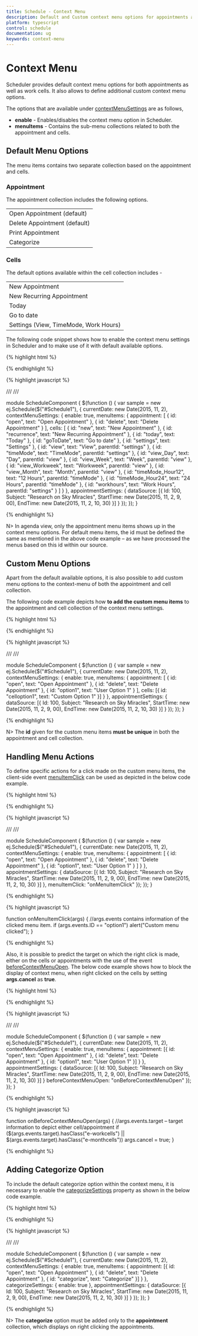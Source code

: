 ```yaml
---
title: Schedule - Context Menu	
description: Default and Custom context menu options for appointments and cells in Scheduler
platform: typescript
control: schedule
documentation: ug
keywords: context-menu
---
```

# Context Menu

Scheduler provides default context menu options for both appointments as well as work cells. It also allows to define additional custom context menu options.

The options that are available under [contextMenuSettings](/api/js/ejschedule#members:contextmenusettings) are as follows,

* **enable** - Enables/disables the context menu option in Scheduler.
* **menuItems** - Contains the sub-menu collections related to both the appointment and cells.

## Default Menu Options

The menu items contains two separate collection based on the appointment and cells.

### Appointment

The appointment collection includes the following options.

<table>
    <tr>
        <td>Open Appointment (default)</td>
    </tr>
    <tr>
        <td>Delete Appointment (default)</td>
    </tr>
    <tr>
        <td>Print Appointment</td>
    </tr>
    <tr>
        <td>Categorize</td>
    </tr>
</table>

### Cells

The default options available within the cell collection includes -

<table>
    <tr>
        <td>New Appointment</td>
    </tr>
    <tr>
        <td>New Recurring Appointment</td>
    </tr>
    <tr>
        <td>Today</td>
    </tr>
    <tr>
        <td>Go to date</td>
    </tr>
    <tr>
        <td>Settings (View, TimeMode, Work Hours) </td>
    </tr>
</table>

The following code snippet shows how to enable the context menu settings in Scheduler and to make use of it with default available options.

{% highlight html %}

<!--Container for ejScheduler widget-->
<div id="Schedule1"></div>

{% endhighlight %}

{% highlight javascript %}

/// <reference path="../tsfiles/jquery.d.ts" />
/// <reference path="../tsfiles/ej.web.all.d.ts" />

module ScheduleComponent {
    $(function () {
        var sample = new ej.Schedule($("#Schedule1"), {
            currentDate: new Date(2015, 11, 2),
            contextMenuSettings: {
                enable: true,
                menuItems: {
                    appointment: [
                        { id: "open", text: "Open Appointment" },
                        { id: "delete", text: "Delete Appointment" }
                    ],
                    cells: [
                        { id: "new", text: "New Appointment" },
                        { id: "recurrence", text: "New Recurring Appointment" },
                        { id: "today", text: "Today" },
                        { id: "goToDate", text: "Go to date" },
                        { id: "settings", text: "Settings" },
                        { id: "view", text: "View", parentId: "settings" },
                        { id: "timeMode", text: "TimeMode", parentId: "settings" },
                        { id: "view_Day", text: "Day", parentId: "view" },
                        { id: "view_Week", text: "Week", parentId: "view" },
                        { id: "view_Workweek", text: "Workweek", parentId: "view" },
                        { id: "view_Month", text: "Month", parentId: "view" },
                        { id: "timeMode_Hour12", text: "12 Hours", parentId: "timeMode" },
                        { id: "timeMode_Hour24", text: "24 Hours", parentId: "timeMode" },
                        { id: "workhours", text: "Work Hours", parentId: "settings" }
                    ]
                }
            },
            appointmentSettings: {
                dataSource: [{
                    Id: 100,
                    Subject: "Research on Sky Miracles",
                    StartTime: new Date(2015, 11, 2, 9, 00),
                    EndTime: new Date(2015, 11, 2, 10, 30)
                }]
            }
        });
    });
}

{% endhighlight %}

N> In agenda view, only the appointment menu items shows up in the context menu options. For default menu items, the id must be defined the same as mentioned in the above code example – as we have processed the menus based on this id within our source.

## Custom Menu Options

Apart from the default available options, it is also possible to add custom menu options to the context-menu of both the appointment and cell collection.

The following code example depicts how **to add the custom menu items** to the appointment and cell collection of the context menu settings.

{% highlight html %}

<!--Container for ejScheduler widget-->
<div id="Schedule1"></div>

{% endhighlight %}

{% highlight javascript %}

/// <reference path="../tsfiles/jquery.d.ts" />
/// <reference path="../tsfiles/ej.web.all.d.ts" />

module ScheduleComponent {
    $(function () {
        var sample = new ej.Schedule($("#Schedule1"), {
            currentDate: new Date(2015, 11, 2),
            contextMenuSettings: {
                enable: true,
                menuItems: {
                    appointment: [
                        { id: "open", text: "Open Appointment" },
                        { id: "delete", text: "Delete Appointment" },
                        { id: "option1", text: "User Option 1" }
                    ],
                    cells: [{
                        id: "celloption1",
                        text: "Custom Option 1"
                    }]
                }
            },
            appointmentSettings: {
                dataSource: [{
                    Id: 100,
                    Subject: "Research on Sky Miracles",
                    StartTime: new Date(2015, 11, 2, 9, 00),
                    EndTime: new Date(2015, 11, 2, 10, 30)
                }]
            }
        });
    });
}

{% endhighlight %}

N> The **id** given for the custom menu items **must be unique** in both the appointment and cell collection.

## Handling Menu Actions

To define specific actions for a click made on the custom menu items, the client-side event [menuItemClick](/api/js/ejschedule#events:menuitemclick) can be used as depicted in the below code example.

{% highlight html %}

<!--Container for ejScheduler widget-->
<div id="Schedule1"></div>

{% endhighlight %}

{% highlight javascript %}

/// <reference path="../tsfiles/jquery.d.ts" />
/// <reference path="../tsfiles/ej.web.all.d.ts" />

module ScheduleComponent {
    $(function () {
        var sample = new ej.Schedule($("#Schedule1"), {
            currentDate: new Date(2015, 11, 2),
            contextMenuSettings: {
                enable: true,
                menuItems: {
                    appointment: [
                        { id: "open", text: "Open Appointment" },
                        { id: "delete", text: "Delete Appointment" },
                        { id: "option1", text: "User Option 1" }
                    ]
                }
            },
            appointmentSettings: {
                dataSource: [{
                    Id: 100,
                    Subject: "Research on Sky Miracles",
                    StartTime: new Date(2015, 11, 2, 9, 00),
                    EndTime: new Date(2015, 11, 2, 10, 30)
                }]
            },
            menuItemClick: "onMenuItemClick"
        });
    });
}

{% endhighlight %}

{% highlight javascript %}

function onMenuItemClick(args) {
    //args.events contains information of the clicked menu item.
    if (args.events.ID == "option1")
        alert("Custom menu clicked");
}

{% endhighlight %}

Also, it is possible to predict the target on which the right click is made, either on the cells or appointments with the use of the event [beforeContextMenuOpen](/api/js/ejschedule#events:beforecontextmenuopen). The below code example shows how to block the display of context menu, when right clicked on the cells by setting **args.cancel** as **true**.

{% highlight html %}

<!--Container for ejScheduler widget-->
<div id="Schedule1"></div>

{% endhighlight %}

{% highlight javascript %}

/// <reference path="../tsfiles/jquery.d.ts" />
/// <reference path="../tsfiles/ej.web.all.d.ts" />

module ScheduleComponent {
    $(function () {
        var sample = new ej.Schedule($("#Schedule1"), {
            currentDate: new Date(2015, 11, 2),
            contextMenuSettings: {
                enable: true,
                menuItems: {
                    appointment: [{
                        id: "open",
                        text: "Open Appointment"
                    }, {
                        id: "delete",
                        text: "Delete Appointment"
                    }, {
                        id: "option1",
                        text: "User Option 1"
                    }]
                }
            },
            appointmentSettings: {
                dataSource: [{
                    Id: 100,
                    Subject: "Research on Sky Miracles",
                    StartTime: new Date(2015, 11, 2, 9, 00),
                    EndTime: new Date(2015, 11, 2, 10, 30)
                }]
            }
            beforeContextMenuOpen: "onBeforeContextMenuOpen"
        });
    });
}

{% endhighlight %}

{% highlight javascript %}

function onBeforeContextMenuOpen(args) {
    //args.events.target – target information to depict either cell/appointment
    if ($(args.events.target).hasClass("e-workcells") || $(args.events.target).hasClass("e-monthcells"))
        args.cancel = true;
}

{% endhighlight %}

## Adding Categorize Option

To include the default categorize option within the context menu, it is necessary to enable the [categorizeSettings](/api/js/ejschedule#members:categorizesettings) property as shown in the below code example.

{% highlight html %}

<!--Container for ejScheduler widget-->
<div id="Schedule1"></div>

{% endhighlight %}

{% highlight javascript %}

/// <reference path="../tsfiles/jquery.d.ts" />
/// <reference path="../tsfiles/ej.web.all.d.ts" />

module ScheduleComponent {
    $(function () {
        var sample = new ej.Schedule($("#Schedule1"), {
            currentDate: new Date(2015, 11, 2),
            contextMenuSettings: {
                enable: true,
                menuItems: {
                    appointment: [{
                        id: "open",
                        text: "Open Appointment"
                    }, {
                        id: "delete",
                        text: "Delete Appointment"
                    }, {
                        id: "categorize",
                        text: "Categorize"
                    }]
                }
            },
            categorizeSettings: {
                enable: true
            },
            appointmentSettings: {
                dataSource: [{
                    Id: 100,
                    Subject: "Research on Sky Miracles",
                    StartTime: new Date(2015, 11, 2, 9, 00),
                    EndTime: new Date(2015, 11, 2, 10, 30)
                }]
            }
        });
    });
}

{% endhighlight %}

N> The **categorize** option must be added only to the **appointment** collection, which displays on right clicking the appointments.
